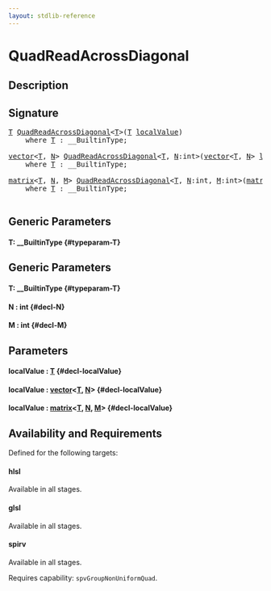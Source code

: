```yaml
---
layout: stdlib-reference
---
```


# QuadReadAcrossDiagonal

## Description





## Signature 

<pre>
<a href="/stdlib-reference/global-decls/QuadReadAcrossDiagonal#typeparam-T" class="code_type">T</a> <a href="/stdlib-reference/global-decls/QuadReadAcrossDiagonal">QuadReadAcrossDiagonal</a>&lt;<a href="/stdlib-reference/global-decls/QuadReadAcrossDiagonal#typeparam-T" class="code_type">T</a>&gt;(<a href="/stdlib-reference/global-decls/QuadReadAcrossDiagonal#typeparam-T" class="code_type">T</a> <a href="/stdlib-reference/global-decls/QuadReadAcrossDiagonal#decl-localValue" class="code_param">localValue</a>)
    <span class='code_keyword'>where</span> <a href="/stdlib-reference/global-decls/QuadReadAcrossDiagonal#typeparam-T" class="code_type">T</a> : __BuiltinType;

<a href="/stdlib-reference/types/vector/index">vector</a>&lt;<a href="/stdlib-reference/types/vector/index#typeparam-T" class="code_type">T</a>, <a href="/stdlib-reference/types/vector/index#decl-N" class="code_var">N</a>&gt; <a href="/stdlib-reference/global-decls/QuadReadAcrossDiagonal">QuadReadAcrossDiagonal</a>&lt;<a href="/stdlib-reference/global-decls/QuadReadAcrossDiagonal#typeparam-T" class="code_type">T</a>, <a href="/stdlib-reference/global-decls/QuadReadAcrossDiagonal#decl-N" class="code_var">N</a>:int&gt;(<a href="/stdlib-reference/types/vector/index">vector</a>&lt;<a href="/stdlib-reference/types/vector/index#typeparam-T" class="code_type">T</a>, <a href="/stdlib-reference/types/vector/index#decl-N" class="code_var">N</a>&gt; <a href="/stdlib-reference/global-decls/QuadReadAcrossDiagonal#decl-localValue" class="code_param">localValue</a>)
    <span class='code_keyword'>where</span> <a href="/stdlib-reference/global-decls/QuadReadAcrossDiagonal#typeparam-T" class="code_type">T</a> : __BuiltinType;

<a href="/stdlib-reference/types/matrix/index">matrix</a>&lt;<a href="/stdlib-reference/types/matrix/T" class="code_type">T</a>, <a href="/stdlib-reference/types/matrix/index#decl-N" class="code_var">N</a>, <a href="/stdlib-reference/types/matrix/index#decl-M" class="code_var">M</a>&gt; <a href="/stdlib-reference/global-decls/QuadReadAcrossDiagonal">QuadReadAcrossDiagonal</a>&lt;<a href="/stdlib-reference/global-decls/QuadReadAcrossDiagonal#typeparam-T" class="code_type">T</a>, <a href="/stdlib-reference/global-decls/QuadReadAcrossDiagonal#decl-N" class="code_var">N</a>:int, <a href="/stdlib-reference/global-decls/QuadReadAcrossDiagonal#decl-M" class="code_var">M</a>:int&gt;(<a href="/stdlib-reference/types/matrix/index">matrix</a>&lt;<a href="/stdlib-reference/types/matrix/T" class="code_type">T</a>, <a href="/stdlib-reference/types/matrix/index#decl-N" class="code_var">N</a>, <a href="/stdlib-reference/types/matrix/index#decl-M" class="code_var">M</a>&gt; <a href="/stdlib-reference/global-decls/QuadReadAcrossDiagonal#decl-localValue" class="code_param">localValue</a>)
    <span class='code_keyword'>where</span> <a href="/stdlib-reference/global-decls/QuadReadAcrossDiagonal#typeparam-T" class="code_type">T</a> : __BuiltinType;

</pre>

## Generic Parameters

#### T: \_\_BuiltinType {#typeparam-T}

## Generic Parameters

#### T: \_\_BuiltinType {#typeparam-T}
#### N  : int {#decl-N}
#### M  : int {#decl-M}

## Parameters

#### localValue  : [T](/stdlib-reference/global-decls/QuadReadAcrossDiagonal#typeparam-T) {#decl-localValue}
#### localValue  : [vector](/stdlib-reference/types/vector/index)\<[T](/stdlib-reference/types/vector/index#typeparam-T), [N](/stdlib-reference/types/vector/index#decl-N)\> {#decl-localValue}
#### localValue  : [matrix](/stdlib-reference/types/matrix/index)\<[T](/stdlib-reference/types/matrix/T), [N](/stdlib-reference/types/matrix/index#decl-N), [M](/stdlib-reference/types/matrix/index#decl-M)\> {#decl-localValue}

## Availability and Requirements

Defined for the following targets:

#### hlsl
Available in all stages.

#### glsl
Available in all stages.

#### spirv
Available in all stages.

Requires capability: `spvGroupNonUniformQuad`.



